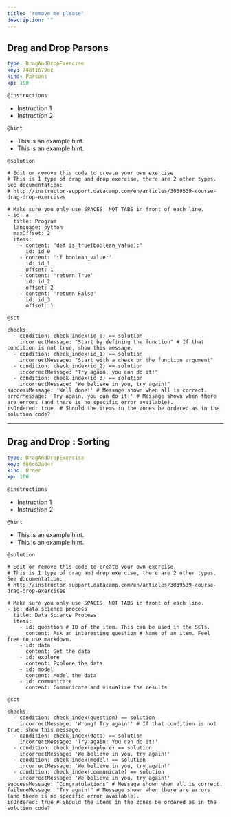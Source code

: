 ```yaml
---
title: 'remove me please'
description: ""
---
```


## Drag and Drop Parsons

```yaml
type: DragAndDropExercise
key: 748f1679ec
kind: Parsons
xp: 100
```

<!-- Guidelines for contexts: https://instructor-support.datacamp.com/en/articles/2375526-course-coding-exercises. -->

`@instructions`
<!-- Guidelines for instructions https://instructor-support.datacamp.com/en/articles/2375526-course-coding-exercises. -->
- Instruction 1
- Instruction 2

`@hint`
<!-- Examples of good hints: https://instructor-support.datacamp.com/en/articles/2379164-hints-best-practices. -->
- This is an example hint.
- This is an example hint.

`@solution`
```{python}
# Edit or remove this code to create your own exercise.
# This is 1 type of drag and drop exercise, there are 2 other types. See documentation:
# http://instructor-support.datacamp.com/en/articles/3039539-course-drag-drop-exercises

# Make sure you only use SPACES, NOT TABS in front of each line.
- id: a
  title: Program
  language: python
  maxOffset: 2
  items:
    - content: 'def is_true(boolean_value):'
      id: id_0
    - content: 'if boolean_value:'
      id: id_1
      offset: 1
    - content: 'return True'
      id: id_2
      offset: 2
    - content: 'return False'
      id: id_3
      offset: 1
```

`@sct`
```{python}
checks:
  - condition: check_index(id_0) == solution
    incorrectMessage: "Start by defining the function" # If that condition is not true, show this message.
  - condition: check_index(id_1) == solution
    incorrectMessage: "Start with a check on the function argument"
  - condition: check_index(id_2) == solution
    incorrectMessage: "Try again, you can do it!"
  - condition: check_index(id_3) == solution
    incorrectMessage: "We believe in you, try again!"
successMessage: 'Well done!' # Message shown when all is correct.
errorMessage: 'Try again, you can do it!' # Message shown when there are errors (and there is no specific error available).
isOrdered: true  # Should the items in the zones be ordered as in the solution code?
```

---

## Drag and Drop : Sorting

```yaml
type: DragAndDropExercise
key: f86c62a04f
kind: Order
xp: 100
```

<!-- Guidelines for contexts: https://instructor-support.datacamp.com/en/articles/2375526-course-coding-exercises. -->

`@instructions`
<!-- Guidelines for instructions https://instructor-support.datacamp.com/en/articles/2375526-course-coding-exercises. -->
- Instruction 1
- Instruction 2

`@hint`
<!-- Examples of good hints: https://instructor-support.datacamp.com/en/articles/2379164-hints-best-practices. -->
- This is an example hint.
- This is an example hint.

`@solution`
```{python}
# Edit or remove this code to create your own exercise.
# This is 1 type of drag and drop exercise, there are 2 other types. See documentation:
# http://instructor-support.datacamp.com/en/articles/3039539-course-drag-drop-exercises

# Make sure you only use SPACES, NOT TABS in front of each line.
- id: data_science_process
  title: Data Science Process
  items:
    - id: question # ID of the item. This can be used in the SCTs.
      content: Ask an interesting question # Name of an item. Feel free to use markdown.
    - id: data
      content: Get the data
    - id: explore
      content: Explore the data
    - id: model
      content: Model the data
    - id: communicate
      content: Communicate and visualize the results
```

`@sct`
```{python}
checks:
  - condition: check_index(question) == solution
    incorrectMessage: 'Wrong! Try again!' # If that condition is not true, show this message.
  - condition: check_index(data) == solution
    incorrectMessage: 'Try again! You can do it!'
  - condition: check_index(explore) == solution
    incorrectMessage: 'We believe in you, try again!'
  - condition: check_index(model) == solution
    incorrectMessage: 'We believe in you, try again!'
  - condition: check_index(communicate) == solution
    incorrectMessage: 'We believe in you, try again!'
successMessage: "Congratulations" # Message shown when all is correct.
failureMessage: "Try again!" # Message shown when there are errors (and there is no specific error available).
isOrdered: true # Should the items in the zones be ordered as in the solution code?
```
